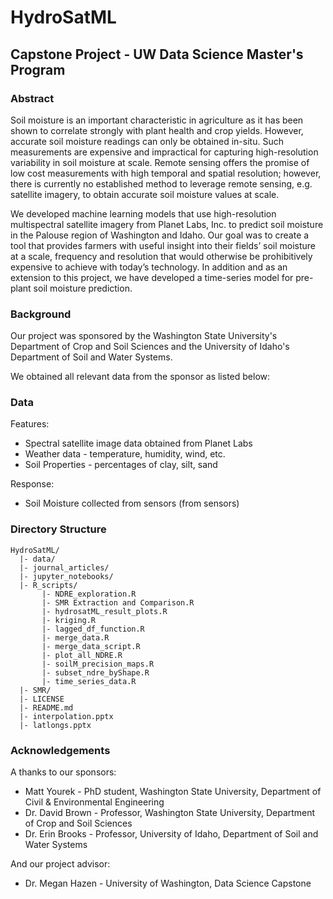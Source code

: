 # HydroSatML
## Capstone Project - UW Data Science Master's Program


### Abstract

Soil moisture is an important characteristic in agriculture as it has been shown to correlate strongly with
plant health and crop yields. However, accurate soil moisture readings can only be obtained in-situ. Such measurements
are expensive and impractical for capturing high-resolution variability in soil moisture at scale. Remote sensing offers
the promise of low cost measurements with high temporal and spatial resolution; however, there is currently no 
established method to leverage remote sensing, e.g. satellite imagery, to obtain accurate soil moisture values
at scale.

We developed machine learning models that use high-resolution multispectral satellite imagery from Planet Labs, Inc. 
to predict soil moisture in the Palouse region of Washington and Idaho. Our goal was to create a tool that provides 
farmers with useful insight into their fields’ soil moisture at a scale, frequency and resolution that would otherwise
be prohibitively expensive to achieve with today’s technology.  In addition and as an extension to this project, 
we have developed a time-series model for pre-plant soil moisture prediction.

<reference to Project Proposal>


### Background

Our project was sponsored by the Washington State University's Department of Crop and Soil Sciences and the University 
of Idaho's Department of Soil and Water Systems.

We obtained all relevant data from the sponsor as listed below:

### Data

Features:
 - Spectral satellite image data obtained from Planet Labs
 - Weather data - temperature, humidity, wind, etc.
 - Soil Properties - percentages of clay, silt, sand
 
Response:
 - Soil Moisture collected from sensors (from sensors)


### Directory Structure
```
HydroSatML/
  |- data/
  |- journal_articles/
  |- jupyter_notebooks/
  |- R_scripts/
       |- NDRE_exploration.R
       |- SMR Extraction and Comparison.R
       |- hydrosatML_result_plots.R
       |- kriging.R
       |- lagged_df_function.R
       |- merge_data.R
       |- merge_data_script.R
       |- plot_all_NDRE.R
       |- soilM_precision_maps.R
       |- subset_ndre_byShape.R
       |- time_series_data.R
  |- SMR/
  |- LICENSE     
  |- README.md
  |- interpolation.pptx
  |- latlongs.pptx

```

### Acknowledgements


A thanks to our sponsors:

- Matt Yourek - PhD student, Washington State University, Department of Civil & Environmental Engineering
- Dr. David Brown - Professor, Washington State University, Department of Crop and Soil Sciences
- Dr. Erin Brooks - Professor, University of Idaho, Department of Soil and Water Systems  

And our project advisor:
- Dr. Megan Hazen - University of Washington, Data Science Capstone
